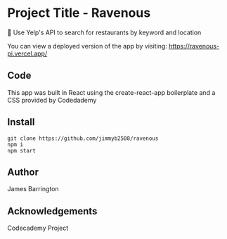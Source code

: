 # Project Title - Ravenous

🍕 Use Yelp's API to search for restaurants by keyword and location

You can view a deployed version of the app by visiting: https://ravenous-pi.vercel.app/

## Code

This app was built in React using the create-react-app boilerplate and a CSS provided by Codedademy

## Install

```
git clone https://github.com/jimmyb2508/ravenous
npm i
npm start
```

## Author

James Barrington

## Acknowledgements 

Codecademy Project



